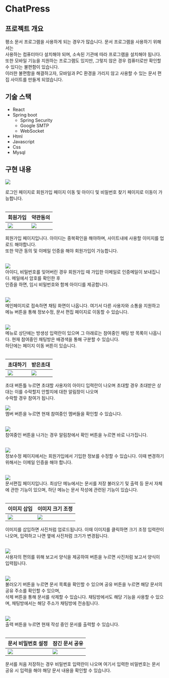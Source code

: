 # ChatPress

## 프로젝트 개요
평소 문서 프로그램을 사용하게 되는 경우가 많습니다. 문서 프로그램을 사용하기 위해서는<br/>
사용하는 컴퓨터마다 설치해야 되며, 소속된 기관에 따라 프로그램을 설치해야 됩니다.<br/>
또한 모바일 기능을 지원하는 프로그램도 있지만, 그렇지 않은 경우 컴퓨터로만 확인할 수 있다는 불편함이 있습니다.<br/>
이러한 불편함을 해결하고자, 모바일과 PC 환경을 가리지 않고 사용할 수 있는 문서 편집 사이트를 만들게 되었습니다.

## 기술 스택
* React
* Spring boot
  - Spring Security
  - Google SMTP
  - WebSocket
* Html
* Javascript
* Css
* Mysql

## 구현 내용
![](introduce/login.png)<br/>

로그인 페이지로 회원가입 페이지 이동 및 아이디 및 비밀번호 찾기 페이지로 이동이 가능합니다.<br/><br/>

|회원가입|약관동의|
|---|---|
![](introduce/sign.png) | ![](introduce/sign_popup.png)

회원가입 페이지입니다. 아이디는 중복확인을 해야하며, 사이트내에 사용할 이미지를 업로드 해야합니다.<br/>
또한 약관 동의 및 이메일 인증을 해야 회원가입이 가능합니다.<br/><br/>

![](introduce/info_search.png)<br/>
아이디, 비밀번호를 잊어버린 경우 회원가입 때 가입한 이메일로 인증메일이 보내집니다. 메일에서 암호를 확인한 후 <br/>
인증을 하면, 임시 비밀번호와 함께 아이디를 제공합니다.<br/><br/>

![](introduce/main.png)<br/>
메인페이지로 접속하면 채팅 화면이 나옵니다. 여기서 다른 사용자와 소통을 지원하고 메뉴 버튼을 통해 정보수정, 문서 편집 페이지로 이동할 수 있습니다.<br/><br/>

![](introduce/rooms.png)<br/>
메뉴로 상단에는 방생성 입력란이 있으며 그 아래로는 참여중인 채팅 방 목록이 나옵니다. 현재 참여중인 채팅방은 배경색을 통해 구분할 수 있습니다.<br/>
하단에는 페이지 이동 버튼이 있습니다.<br/><br/>

|초대하기|받은초대|
|---|---|
![](introduce/invite.png) | ![](introduce/invite2.png)

초대 버튼틀 누르면 초대할 사용자의 아이디 입력란이 나오며 초대할 경우 초대받은 상대는 이를 수락할지 안할지에 대한 알림창이 나오며<br/>
수락할 경우 참여가 됩니다.<br/>

![](introduce/member.png)<br/>
멤버 버튼을 누르면 현재 참여중인 멤버들을 확인할 수 있습니다.<br/><br/>

![](introduce/exit.png)<br/>
참여중인 버튼을 나가는 경우 알림창에서 확인 버튼을 누르면 바로 나가집니다.<br/><br/>

![](introduce/update.png)<br/>
정보수정 페이지에서는 회원가입에서 기입한 정보를 수정할 수 있습니다. 이때 변경하기 위해서는 이메일 인증을 해야 합니다.<br/><br/>

![](introduce/document.png)<br/>
문서편집 페이지입니다. 최상단 메뉴에서는 문서를 저장 불러오기 및 출력 등 문서 자체에 관한 기능이 있으며, 하단 메뉴는 문서 작성에 관련된 기능이 있습니다.<br/><br/>

|이미지 삽입|이미지 크기 조정|
|---|---|
![](introduce/document_image.png) | ![](introduce/document_resize.png)

이미지를 삽입하면 사진처럼 업로드됩니다. 이때 이미지를 클릭하면 크기 조정 입력란이 나오며, 입력하고 나면 옆에 사진처럼 크기가 변경됩니다.<br/><br/>

![](introduce/document_report.png)<br/>
사용자의 편의를 위해 보고서 양식을 제공하여 버튼을 누르면 사진처럼 보고서 양식이 입력됩니다.<br/><br/>

![](introduce/document_share.png)<br/>
불러오기 버튼을 누르면 문서 목록을 확인할 수 있으며 공유 버튼을 누르면 해당 문서의 공유 주소를 확인할 수 있으며, <br/>
삭제 버튼을 통해 문서를 삭제할 수 있습니다. 채팅방에서도 해당 기능을 사용할 수 있으며, 채팅방에서는 해당 주소가 채팅방에 전송됩니다.<br/><br/>

![](introduce/document_print.png)<br/>
출력 버튼을 누르면 현재 작성 중인 문서를 출력할 수 있습니다.<br/><br/>

|문서 비밀번호 설정|잠긴 문서 공유|
|---|---|
![](introduce/document_password.png) | ![](introduce/document_share_password.png)
문서를 처음 저장하는 경우 비밀번호 입력란이 나오며 여기서 입력한 비밀번호는 문서 공유 시 입력을 해야 해당 문서 내용을 확인할 수 있습니다.<br/>





